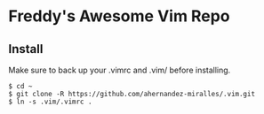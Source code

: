 # Freddy's Awesome Vim Repo

## Install
Make sure to back up your .vimrc and .vim/ before installing.

    $ cd ~
    $ git clone -R https://github.com/ahernandez-miralles/.vim.git
    $ ln -s .vim/.vimrc .
